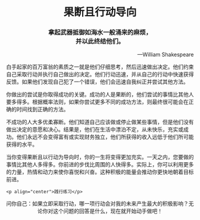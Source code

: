 <h1 align="center">果断且行动导向</h1>

<h3 align="Center">拿起武器抵御如海水一般涌来的麻烦，<br>并以此终结他们。</h3>

<p align="right">—William Shakespeare</p>

​	白手起家的百万富翁的素质之一就是他们仔细思考，然后迅速做出决定。他们约束自己采取行动并执行自己做出的决定。他们行动迅速，并从自己的行动中快速获得反馈。如果他们发现自己犯了一个错误，他们会迅速自我纠正并尝试其他方法。

​	你做出的尝试是你取得成功的关键。成功的人是果断的，他们尝试的事情比其他人要多得多。根据概率法则，如果你尝试更多不同的成功方法，则最终很可能会在正确的时间找到正确的方法。

​	不成功的人大多优柔寡断。他们知道自己应该做或停止做某些事情，但是他们没有做出决定的意愿和决心。结果是，他们在生活中漂泊不定，从未快乐，充实或成功。他们永远不会变得富有或实现财务独立，他们所获得的收入远低于他们所可能获得的水平。

​	当你变得果断且以行动为导向时，你的一生将变得更加充实。一天之内，您要做的事情比其他人多得多。你前进的步伐比周围的人快得多。实际上，你可以利用更多的力量，热情和动力来使你喜悦和兴奋。这种积极的能量会推动你更快地朝着目标前进。

	<p align="center">践行练习</p>

<p align="center">
    问你自己：如果立即采取行动，哪一项行动会对我的未来产生最大的积极影响？无论你对这个问题的回答是什么，现在就开始动手做吧！
</p>



